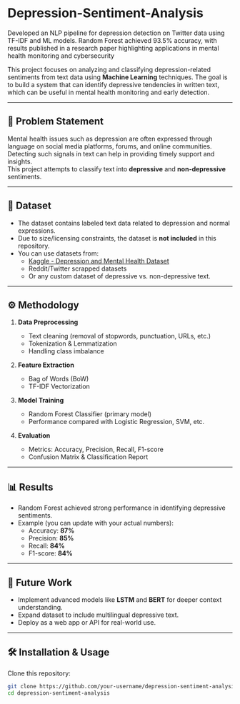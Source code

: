 # Depression-Sentiment-Analysis
Developed an NLP pipeline for depression detection on Twitter data using TF-IDF and ML models. Random Forest achieved 93.5% accuracy, with results published in a research paper highlighting applications in mental health monitoring and cybersecurity

This project focuses on analyzing and classifying depression-related sentiments from text data using **Machine Learning** techniques. The goal is to build a system that can identify depressive tendencies in written text, which can be useful in mental health monitoring and early detection.

---

## 📌 Problem Statement
Mental health issues such as depression are often expressed through language on social media platforms, forums, and online communities. Detecting such signals in text can help in providing timely support and insights.  
This project attempts to classify text into **depressive** and **non-depressive** sentiments.

---

## 📂 Dataset
- The dataset contains labeled text data related to depression and normal expressions.  
- Due to size/licensing constraints, the dataset is **not included** in this repository.  
- You can use datasets from:
  - [Kaggle - Depression and Mental Health Dataset](https://www.kaggle.com/)
  - Reddit/Twitter scrapped datasets
  - Or any custom dataset of depressive vs. non-depressive text.

---

## ⚙️ Methodology
1. **Data Preprocessing**
   - Text cleaning (removal of stopwords, punctuation, URLs, etc.)
   - Tokenization & Lemmatization
   - Handling class imbalance

2. **Feature Extraction**
   - Bag of Words (BoW)
   - TF-IDF Vectorization

3. **Model Training**
   - Random Forest Classifier (primary model)
   - Performance compared with Logistic Regression, SVM, etc.

4. **Evaluation**
   - Metrics: Accuracy, Precision, Recall, F1-score
   - Confusion Matrix & Classification Report

---

## 📊 Results
- Random Forest achieved strong performance in identifying depressive sentiments.
- Example (you can update with your actual numbers):
  - Accuracy: **87%**
  - Precision: **85%**
  - Recall: **84%**
  - F1-score: **84%**

---

## 🚀 Future Work
- Implement advanced models like **LSTM** and **BERT** for deeper context understanding.
- Expand dataset to include multilingual depressive text.
- Deploy as a web app or API for real-world use.

---

## 🛠️ Installation & Usage

Clone this repository:
```bash
git clone https://github.com/your-username/depression-sentiment-analysis.git
cd depression-sentiment-analysis
